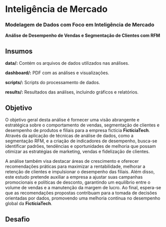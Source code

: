 # Inteligência de Mercado
### Modelagem de Dados com Foco em Inteligência de Mercado
**Análise de Desempenho de Vendas e Segmentação de Clientes com RFM**

## Insumos

**data/:** Contém os arquivos de dados utilizados nas análises.

**dashboard/:** PDF com as análises e visualizações.

**scripts/:** Scripts do processamento de dados.

**results/:** Resultados das análises, incluindo gráficos e relatórios.

## Objetivo
O objetivo geral desta análise é fornecer uma visão abrangente e estratégica sobre o comportamento de vendas, segmentação de clientes e desempenho de produtos e filiais para a empresa fictícia **FictíciaTech**. Através da aplicação de técnicas de análise de dados, como a segmentação RFM, e a criação de indicadores de desempenho, busca-se identificar padrões, tendências e oportunidades de melhoria que possam otimizar as estratégias de marketing, vendas e fidelização de clientes.

A análise também visa destacar áreas de crescimento e oferecer recomendações práticas para maximizar a rentabilidade, melhorar a retenção de clientes e impulsionar o desempenho das filiais. Além disso, este estudo pretende auxiliar a empresa a ajustar suas campanhas promocionais e políticas de desconto, garantindo um equilíbrio entre o volume de vendas e a manutenção da margem de lucro. Ao final, espera-se que as recomendações propostas contribuam para a tomada de decisões orientadas por dados, promovendo uma melhoria contínua no desempenho global da **FictíciaTech**.

## Desafio
